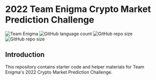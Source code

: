 # 2022 Team Enigma Crypto Market Prediction Challenge

![Team Enigma](https://img.shields.io/badge/Team%20Enigma-Harrow%20School-blue)
![GitHub language count](https://img.shields.io/github/languages/count/Harrow-Enigma/crypto-challenge-ai) ![GitHub repo size](https://img.shields.io/github/issues/Harrow-Enigma/crypto-challenge-ai) ![GitHub repo size](https://img.shields.io/github/last-commit/Harrow-Enigma/crypto-challenge-ai)

## Introduction
This repository contains starter code and helper materials for Team Enigma's 2022 Crypto Market Prediction Challenge.
